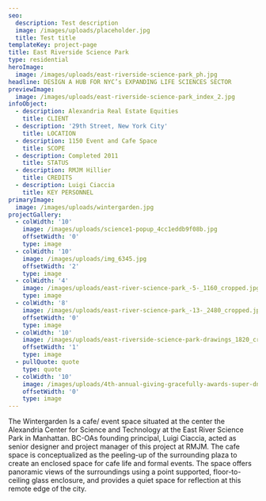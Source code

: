 ```yaml
---
seo:
  description: Test description
  image: /images/uploads/placeholder.jpg
  title: Test title
templateKey: project-page
title: East Riverside Science Park
type: residential
heroImage:
  image: /images/uploads/east-riverside-science-park_ph.jpg
headline: DESIGN A HUB FOR NYC’s EXPANDING LIFE SCIENCES SECTOR
previewImage:
  image: /images/uploads/east-riverside-science-park_index_2.jpg
infoObject:
  - description: Alexandria Real Estate Equities
    title: CLIENT
  - description: '29th Street, New York City'
    title: LOCATION
  - description: 1150 Event and Cafe Space
    title: SCOPE
  - description: Completed 2011
    title: STATUS
  - description: RMJM Hillier
    title: CREDITS
  - description: Luigi Ciaccia
    title: KEY PERSONNEL
primaryImage:
  image: /images/uploads/wintergarden.jpg
projectGallery:
  - colWidth: '10'
    image: /images/uploads/science1-popup_4cc1eddb9f08b.jpg
    offsetWidth: '0'
    type: image
  - colWidth: '10'
    image: /images/uploads/img_6345.jpg
    offsetWidth: '2'
    type: image
  - colWidth: '4'
    image: /images/uploads/east-river-science-park_-5-_1160_cropped.jpg
    type: image
  - colWidth: '8'
    image: /images/uploads/east-river-science-park_-13-_2480_cropped.jpg
    offsetWidth: '0'
    type: image
  - colWidth: '10'
    image: /images/uploads/east-riverside-science-park-drawings_1820_cropped.jpg
    offsetWidth: '1'
    type: image
  - pullQuote: quote
    type: quote
  - colWidth: '10'
    image: /images/uploads/4th-annual-giving-gracefully-awards-super-dnea6uotjyzl.jpg
    offsetWidth: '0'
    type: image
---
```

The Wintergarden Is a cafe/ event space situated at the center the Alexandria Center for Science and Technology at the East River Science Park in Manhattan. BC-OAs founding principal, Luigi Ciaccia, acted as senior designer and project manager of this project at RMJM. The cafe space is conceptualized as the peeling-up of the surrounding plaza to create an enclosed space for cafe life and formal events. The space offers panoramic views of the surroundings using a point supported, floor-to-ceiling glass enclosure, and provides a quiet space for reflection at this remote edge of the city.
